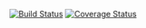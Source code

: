 [![Build Status](https://www.travis-ci.com/eduardovaillant/clean-node-api.svg?branch=master)](https://www.travis-ci.com/eduardovaillant/clean-node-api)
[![Coverage Status](https://coveralls.io/repos/github/eduardovaillant/clean-node-api/badge.svg?branch=master)](https://coveralls.io/github/eduardovaillant/clean-node-api?branch=master)